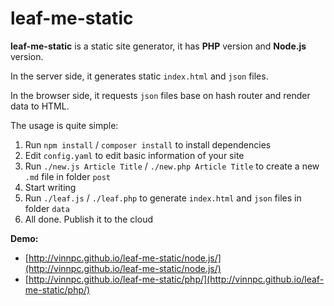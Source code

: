 leaf-me-static
=====

**leaf-me-static** is a static site generator, it has **PHP** version and **Node.js** version.

In the server side, it generates static `index.html` and `json` files.

In the browser side, it requests `json` files base on hash router and render data to HTML.

The usage is quite simple:

1. Run `npm install` / `composer install` to install dependencies
1. Edit `config.yaml` to edit basic information of your site
1. Run `./new.js Article Title` / `./new.php Article Title` to create a new `.md` file in folder `post`
1. Start writing
1. Run `./leaf.js` / `./leaf.php` to generate `index.html` and `json` files in folder `data`
1. All done. Publish it to the cloud

**Demo:**

- [http://vinnpc.github.io/leaf-me-static/node.js/](http://vinnpc.github.io/leaf-me-static/node.js/)
- [http://vinnpc.github.io/leaf-me-static/php/](http://vinnpc.github.io/leaf-me-static/php/)
